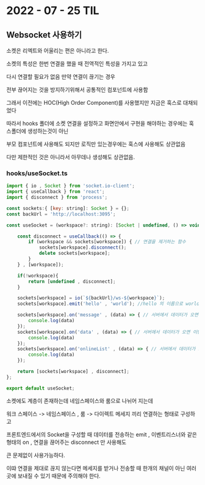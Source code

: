 # 2022 - 07 - 25 TIL

## Websocket 사용하기
소켓은 리엑트와 어울리는 편은 아니라고 한다.<br>
 
소켓의 특성은 한번 연결을 했을 때 전역적인 특성을 가지고 있고<br>

다시 연결할 필요가 없음 만약 연결이 끊기는 경우<br>

전부 끊어지는 것을 방지하기위해서 공통적인 컴포넌트에 사용함<br>

그래서 이전에는 HOC(High Order Component)를 사용했지만 지금은 훅스로 대채되었다<br>

따라서 hooks 폴더에 소켓 연결을 설정하고 화면안에서 구현을 해야하는 경우에는 훅스폴더에 생성하는것이 아닌<br>

부모 컴포넌트에 사용해도 되지만 로직만 있는경우에는 훅스에 사용해도 상관없음<br>

다만 제한적인 것은 아니라서 아무데나 생성해도 상관없음.

### hooks/useSocket.ts
```javascript
import { io , Socket } from 'socket.io-client';
import { useCallback } from 'react';
import { disconnect } from 'process';

const sockets:{ [key: string]: Socket } = {};
const backUrl = 'http://localhost:3095';

const useSocket = (workspace?: string): [Socket | undefined, () => void] => {

    const disconnect = useCallback(() => {
        if (workspace && sockets[workspace]) { // 연결을 제거하는 함수
            sockets[workspace].disconnect();
            delete sockets[workspace];
        }
    } , [workspace]);

    if(!workspace){
        return [undefined , disconnect]; 
    }

    sockets[workspace] = io(`${backUrl}/ws-${workspace}`);
    sockets[workspace].emit('hello' , 'world'); //hello 의 이름으로 world 데이터를 전송함

    sockets[workspace].on('message' , (data) => { // 서버에서 데이터가 오면 이벤트 발생
        console.log(data)
    });
    sockets[workspace].on('data' , (data) => { // 서버에서 데이터가 오면 이벤트 발생
        console.log(data)
    });
    sockets[workspace].on('onlineList' , (data) => { // 서버에서 데이터가 오면 이벤트 발생
        console.log(data)
    });

    return [sockets[workspace] , disconnect];
};

export default useSocket;
```

소켓에도 계층이 존재하는데 네임스페이스와 룸으로 나뉘어 지는데<br>

워크 스페이스 -> 네임스페이스 , 룸 -> 다이렉트 메세지 끼리 연결하는 형태로 구성하고<br>

프론트엔드에서의 Socket을 구성할 때 데이터를 전송하는 emit , 이벤트리스너와 같은 형태의 on , 연결을 끊어주는 disconnect 만 사용해도<br>

큰 문제없이 사용가능하다.<br>

이땨 연결을 제대로 끊지 않는다면 메세지를 받거나 전송할 때 한개의 채널이 아닌 여러곳에 보내질 수 있기 때문에 주의해야 한다.